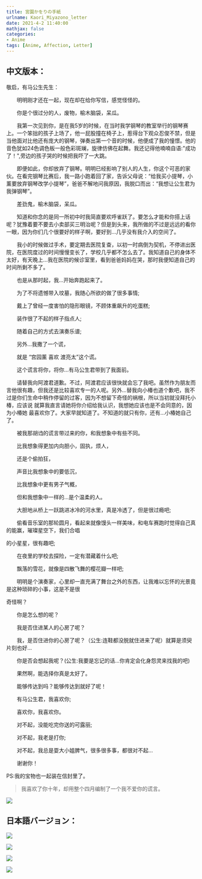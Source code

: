 ```yaml
---
title: 宮園かをりの手紙
urlname: Kaori_Miyazono_letter
date: 2021-4-2 11:40:00
mathjax: false
categories: 
- Anime
tags: [Anime, Affection, Letter]
---
```


## 中文版本：

敬启，有马公生先生：

&emsp;&emsp;明明刚才还在一起，现在却在给你写信，感觉怪怪的。  



&emsp;&emsp;你是个很过分的人，废物，榆木脑袋，呆瓜。

&emsp;&emsp;我第一次见到你，是在我5岁的时候，在当时我学钢琴的教室举行的钢琴赛上。一个笨拙的孩子上场了，他一屁股撞在椅子上，惹得台下观众忍俊不禁，但是当他面对比他还有庞大的钢琴，弹奏出第一个音的时候，他便成了我的憧憬。他的音色犹如24色调色板一般色彩斑斓，旋律仿佛在起舞。我还记得他喃喃自语:"成功了！",旁边的孩子哭的时候把我吓了一大跳。

&emsp;&emsp;即便如此，你却放弃了钢琴。明明已经影响了别人的人生，你这个可恶的家伙。在看完钢琴比赛后，我一路小跑着回了家，告诉父母说：“给我买小提琴，小薰要放弃钢琴改学小提琴”，爸爸不解地问我原因，我脱口而出：“我想让公生君为我弹钢琴”。  

<!-- more -->



&emsp;&emsp;差劲鬼，榆木脑袋，呆瓜。  

&emsp;&emsp;知道和你念的是同一所初中时我简直要欢呼雀跃了。要怎么才能和你搭上话呢？犹豫着要不要去小卖部买三明治呢？但是到头来，我所做的不过是远远的看你一眼，因为你们几个很要好的样子啊，要好到…几乎没有我介入的空间了。

&emsp;&emsp;我小的时候做过手术，要定期去医院复查，以初一时病倒为契机，不停进出医院，在医院度过的时间慢慢变长了，学校几乎都不怎么去了。我知道自己的身体不太好，有天晚上…我在医院的候诊室里，看到爸爸妈妈在哭，那时我便知道自己的时间所剩不多了。

&emsp;&emsp;也是从那时起，我...开始奔跑起来了。

&emsp;&emsp;为了不将遗憾带入坟墓，我随心所欲的做了很多事情;

&emsp;&emsp;戴上了曾经一度害怕的隐形眼镜，不顾体重飙升的吃蛋糕;

&emsp;&emsp;装作很了不起的样子指点人;

&emsp;&emsp;随着自己的方式去演奏乐谱;



&emsp;&emsp;另外...我撒了一个谎，

&emsp;&emsp;就是 “宫园薰 喜欢 渡亮太”这个谎。

&emsp;&emsp;这个谎言将你，将你...有马公生君带到了我面前。

&emsp;&emsp;请替我向阿渡君道歉。不过，阿渡君应该很快就会忘了我吧。虽然作为朋友而言他很有趣，但我还是比较喜欢专一的人呢。另外...替我向小椿也道个歉吧，我不过是你们生命中稍作停留的过客，因为不想留下奇怪的祸根，所以当初就没拜托小椿，应该说 就算我直言请她将你介绍给我认识，我想她应该也是不会同意的，因为小椿她 最喜欢你了。大家早就知道了。不知道的就只有你，还有...小椿她自己了。



&emsp;&emsp;被我那胡诌的谎言带过来的你，和我想象中有些不同。

&emsp;&emsp;比我想象得更加内向胆小，固执，烦人，

&emsp;&emsp;还是个偷拍狂，

&emsp;&emsp;声音比我想象中的要低沉，

&emsp;&emsp;比我想象中更有男子气概，

&emsp;&emsp;但和我想象中一样的...是个温柔的人。



&emsp;&emsp;大胆地从桥上一跃跳进冰冷的河水里，真是冷透了，但是很过瘾吧;

&emsp;&emsp;偷看音乐室的那轮圆月，看起来就像馒头一样美味，和电车赛跑时觉得自己真的能赢，璀璨星空下，我们合唱

的小星星，很有趣吧;

&emsp;&emsp;在夜里的学校去探险，一定有潜藏着什么吧;

&emsp;&emsp;飘落的雪花，就像是四散飞舞的樱花瓣一样吧;

&emsp;&emsp;明明是个演奏家，心里却一直充满了舞台之外的东西，让我难以忘怀的光景竟是这种琐碎的小事，这是不是很

奇怪啊？



&emsp;&emsp;你是怎么想的呢？



&emsp;&emsp;我是否住进某人的心房了呢？

&emsp;&emsp;我，是否住进你的心房了呢？（公生:连鞋都没脱就住进来了呢）就算是须臾片刻也好…



&emsp;&emsp;你是否会想起我呢？(公生:我要是忘记的话…你肯定会化身怨灵来找我的吧)



&emsp;&emsp;果然啊，能选择你真是太好了。

&emsp;&emsp;能够传达到吗？能够传达到就好了呢！



&emsp;&emsp;有马公生君，我喜欢你;

&emsp;&emsp;喜欢你，我喜欢你。



&emsp;&emsp;对不起，没能吃完你送的可露丽;

&emsp;&emsp;对不起，我老是打你;

&emsp;&emsp;对不起，我总是耍大小姐脾气，很多很多事，都很对不起...



&emsp;&emsp;谢谢你！

PS:我的宝物也一起装在信封里了。

> 我喜欢了你十年，却用整个四月编制了一个我不爱你的谎言。

![](https://picgo-1301748200.cos.ap-chengdu.myqcloud.com/宮園_かをりの宝物.png)

## 日本語バージョン：

![](https://picgo-1301748200.cos.ap-chengdu.myqcloud.com/1.jfif)

![](https://picgo-1301748200.cos.ap-chengdu.myqcloud.com/2.jfif)

![](https://picgo-1301748200.cos.ap-chengdu.myqcloud.com/3.jfif)

![](https://picgo-1301748200.cos.ap-chengdu.myqcloud.com/4.jfif)

